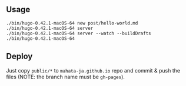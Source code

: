 ## Usage

```
./bin/hugo-0.42.1-macOS-64 new post/hello-world.md
./bin/hugo-0.42.1-macOS-64 server
./bin/hugo-0.42.1-macOS-64 server --watch --buildDrafts
./bin/hugo-0.42.1-macOS-64
```

## Deploy

Just copy `public/*` to `mahata-ja.github.io` repo and commit & push the files (NOTE: the branch name must be `gh-pages`).

